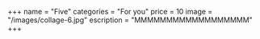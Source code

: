 +++
name = "Five"
categories = "For you"
price = 10
image = "/images/collage-6.jpg"
escription = "MMMMMMMMMMMMMMMMMM"
+++
